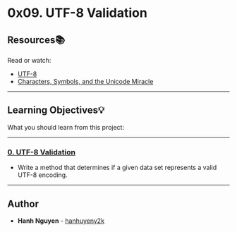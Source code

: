 # 0x09. UTF-8 Validation

## Resources:books:
Read or watch:
* [UTF-8](https://intranet.hbtn.io/rltoken/qVyzvKu0K89D0Aiz2Ssvgw)
* [Characters, Symbols, and the Unicode Miracle](https://intranet.hbtn.io/rltoken/fZDmbf_oigBn5Ziy7ai0pg)

---
## Learning Objectives:bulb:
What you should learn from this project:

---

### [0. UTF-8 Validation](./0-validate_utf8.py)
* Write a method that determines if a given data set represents a valid UTF-8 encoding.

---

## Author
* **Hanh Nguyen** - [hanhuyeny2k](github.com/hanhuyeny2k)